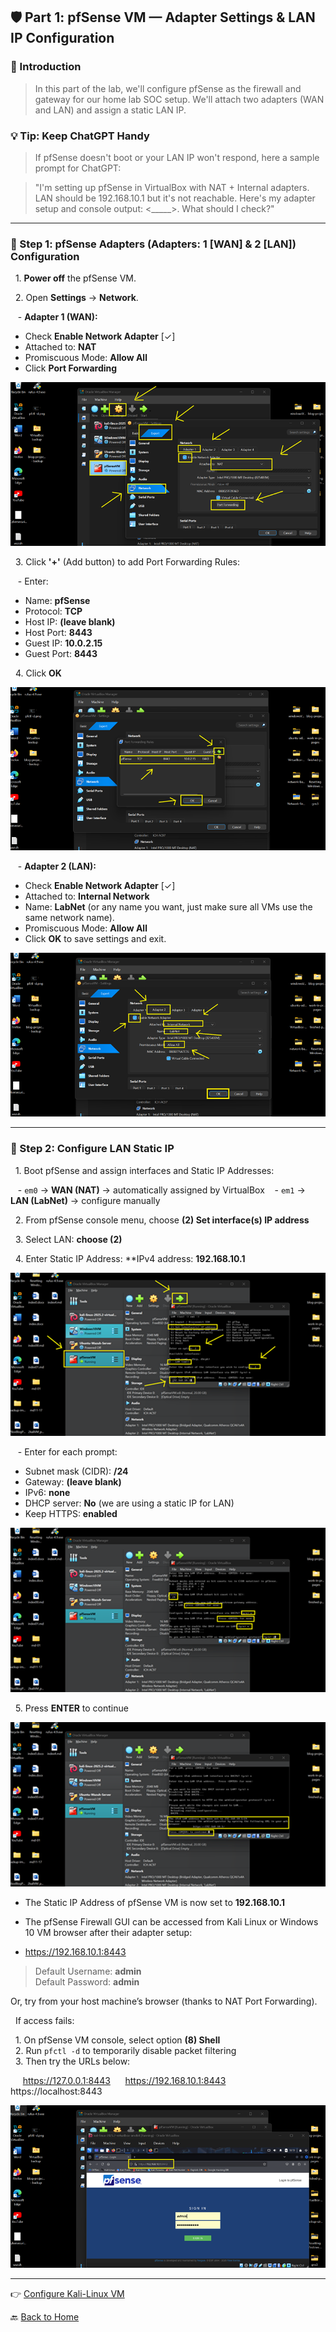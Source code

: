 ﻿## 🛡️ Part 1: pfSense VM — Adapter Settings & LAN IP Configuration

### 📌 Introduction

> In this part of the lab, we'll configure pfSense as the firewall and gateway for our 
> home lab SOC setup. We'll attach two adapters (WAN and LAN) and assign a static LAN IP.

### 💡 Tip: Keep ChatGPT Handy

> If pfSense doesn't boot or your LAN IP won't respond, here a sample prompt for ChatGPT:  

> "I'm setting up pfSense in VirtualBox with NAT + Internal adapters. LAN should be 192.168.10.1 
> but it's not reachable. Here's my adapter setup and console output: <_____>. What should I check?"

---

### 🔹 Step 1: pfSense Adapters (Adapters: 1 [WAN] & 2 [LAN]) Configuration

&nbsp;&nbsp;1. **Power off** the pfSense VM.

&nbsp;&nbsp;2. Open **Settings** → **Network**.

&nbsp;&nbsp;	- **Adapter 1 (WAN):**  

- Check **Enable Network Adapter** [✓]  
- Attached to: **NAT**  
- Promiscuous Mode: **Allow All**
- Click **Port Forwarding** 

![](../images/9p1-images/Pf1.png)

&nbsp;&nbsp;3\. Click **'+'** (Add button) to add Port Forwarding Rules:

&nbsp;&nbsp;	- Enter:

- Name: **pfSense**
- Protocol: **TCP**
- Host IP: **(leave blank)**
- Host Port: **8443**
- Guest IP: **10.0.2.15**
- Guest Port: **8443**

&nbsp;&nbsp;4\. Click **OK**
	
![](../images/9p1-images/Pf2.png)

&nbsp;&nbsp;	- **Adapter 2 (LAN):**

- Check **Enable Network Adapter** [✓]
- Attached to: **Internal Network**
- Name: **LabNet** (or any name you want, just make sure all VMs use the same network name). 
- Promiscuous Mode: **Allow All**
- Click **OK** to save settings and exit.  

![](../images/9p1-images/Pf3.png)

---

### 🔹 Step 2: Configure LAN Static IP

&nbsp;&nbsp;1. Boot pfSense and assign interfaces and Static IP Addresses:

&nbsp;&nbsp;  	- `em0` → **WAN (NAT)** → automatically assigned by VirtualBox
&nbsp;&nbsp;	- `em1` → **LAN (LabNet)** → configure manually  

&nbsp;&nbsp;2. From pfSense console menu, choose **(2) Set interface(s) IP address**  

&nbsp;&nbsp;3. Select LAN: **choose (2)**  

&nbsp;&nbsp;4. Enter Static IP Address:  **IPv4 address: **192.168.10.1**  

![](../images/9p1-images/Pf44.png)

&nbsp;&nbsp;	- Enter for each prompt:

- Subnet mask (CIDR): **/24**
- Gateway: **(leave blank)**
- IPv6: **none**
- DHCP server: **No** (we are using a static IP for LAN)
- Keep HTTPS: **enabled**  

![](../images/9p1-images/Pf55.png)

&nbsp;&nbsp;5\. Press **ENTER** to continue  

![](../images/9p1-images/Pf66.png)

- The Static IP Address of pfSense VM is now set to **192.168.10.1**  
- The pfSense Firewall GUI can be accessed from Kali Linux or Windows 10 VM browser after their adapter setup:

- https://192.168.10.1:8443

> 	Default Username: **admin**  
> 	Default Password: **admin**

Or, try from your host machine’s browser (thanks to NAT Port Forwarding). 
 
&nbsp;&nbsp;If access fails:  

&nbsp;&nbsp;1. On pfSense VM console, select option **(8) Shell**  
&nbsp;&nbsp;2. Run `pfctl -d` to temporarily disable packet filtering  
&nbsp;&nbsp;3. Then try the URLs below:  

&nbsp;&nbsp;&nbsp;&nbsp; https://127.0.0.1:8443
&nbsp;&nbsp;&nbsp;&nbsp; https://192.168.10.1:8443
&nbsp;&nbsp;&nbsp;&nbsp; https://localhost:8443

![](../images/9p1-images/Pf7.png)

---
👉 [Configure Kali-Linux VM](/_.md) 

🔙 [Back to Home](../index.md) 
